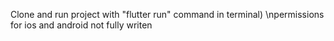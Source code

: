  Clone and run project with "flutter run" command in terminal)
 \npermissions for ios and android not fully writen
